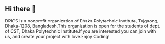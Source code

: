 ## Hi there 👋

DPICS is a nonprofit organization of Dhaka Polytechnic Institute, Tejgaong, Dhaka-1208, Bangladesh.This organization is open for the students of dept. of CST, Dhaka Polytechnic Institute.If you are interested you can join with us, and create your project with love.Enjoy Coding!
